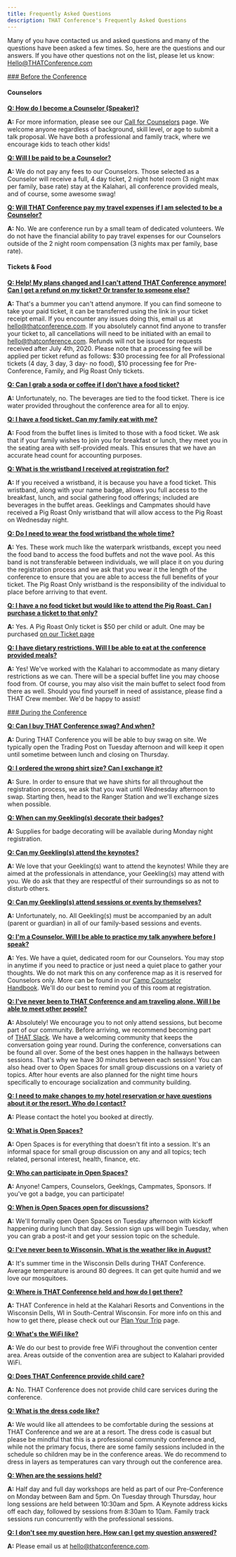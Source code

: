 ```yaml
---
title: Frequently Asked Questions
description: THAT Conference's Frequently Asked Questions
---
```


Many of you have contacted us and asked questions and many of the questions have been asked a few times. So, here are the questions and our answers. If you have other questions not on the list, please let us know: [Hello@THATConference.com](mailto:Hello@THATConference.com)

<a href="#section-before" name="section-before">### Before the Conference</a>

#### Counselors

<a href="#q2" name="q2" class="faq-link">**Q: How do I become a Counselor (Speaker)?**</a>

**A:** For more information, please see our <a href="https://www.thatconference.com/wi/call-for-counselors" target="_blank">Call for Counselors</a> page. We welcome anyone regardless of background, skill level, or age to submit a talk proposal. We have both a professional and family track, where we encourage kids to teach other kids!

<a href="#q3" name="q3" class="faq-link">**Q: Will I be paid to be a Counselor?**</a>

**A:** We do not pay any fees to our Counselors. Those selected as a Counselor will receive a full, 4 day ticket, 2 night hotel room (3 night max per family, base rate) stay at the Kalahari, all conference provided meals, and of course, some awesome swag!

<a href="#q4" name="q4" class="faq-link">**Q: Will THAT Conference pay my travel expenses if I am selected to be a Counselor?**</a>

**A:** No. We are conference run by a small team of dedicated volunteers. We do not have the financial ability to pay travel expenses for our Counselors outside of the 2 night room compensation (3 nights max per family, base rate).

#### Tickets & Food

<a href="#q5" name="q5" class="faq-link">**Q: Help! My plans changed and I can't attend THAT Conference anymore! Can I get a refund on my ticket? Or transfer to someone else?**</a>

**A:** That's a bummer you can't attend anymore. If you can find someone to take your paid ticket, it can be transferred using the link in your ticket receipt email.
If you encounter any issues doing this, email us at hello@thatconference.com.
If you absolutely cannot find anyone to transfer your ticket to, all cancellations will need to be initiated with an email to hello@thatconference.com. Refunds will not be issued for requests received after July 4th, 2020. Please note that a processing fee will be applied per ticket refund as follows: $30 processing fee for all Professional tickets (4 day, 3 day, 3 day- no food), $10 processing fee for Pre-Conference, Family, and Pig Roast Only tickets.

<a href="#q6" name="q6" class="faq-link">**Q: Can I grab a soda or coffee if I don't have a food ticket?**</a>

**A:** Unfortunately, no. The beverages are tied to the food ticket. There is ice water provided throughout the conference area for all to enjoy.

<a href="#q7" name="q7" class="faq-link">**Q: I have a food ticket. Can my family eat with me?**</a>

**A:** Food from the buffet lines is limited to those with a food ticket. We ask that if your family wishes to join you for breakfast or lunch, they meet you in the seating area with self-provided meals. This ensures that we have an accurate head count for accounting purposes.

<a href="#q8" name="q8" class="faq-link">**Q: What is the wristband I received at registration for?**</a>

**A:** If you received a wristband, it is because you have a food ticket. This wristband, along with your name badge, allows you full access to the breakfast, lunch, and social gathering food offerings; included are beverages in the buffet areas. Geeklings and Campmates should have received a Pig Roast Only wristband that will allow access to the Pig Roast on Wednesday night.

<a href="#q9" name="q9" class="faq-link">**Q: Do I need to wear the food wristband the whole time?**</a>

**A:** Yes. These work much like the waterpark wristbands, except you need the food band to access the food buffets and not the wave pool. As this band is not transferable between individuals, we will place it on you during the registration process and we ask that you wear it the length of the conference to ensure that you are able to access the full benefits of your ticket. The Pig Roast Only wristband is the responsibility of the individual to place before arriving to that event.

<a href="#q10" name="q10" class="faq-link">**Q: I have a no food ticket but would like to attend the Pig Roast. Can I purchase a ticket to that only?**</a>

**A:** Yes. A Pig Roast Only ticket is \$50 per child or adult. One may be purchased <a href="https://www.thatconference.com/wi/tickets" target="_blank">on our Ticket page</a>

<a href="#q11" name="q11" class="faq-link">**Q: I have dietary restrictions. Will I be able to eat at the conference provided meals?**</a>

**A:** Yes! We've worked with the Kalahari to accommodate as many dietary restrictions as we can. There will be a special buffet line you may choose food from. Of course, you may also visit the main buffet to select food from there as well. Should you find yourself in need of assistance, please find a THAT Crew member. We'd be happy to assist!

<a href="#section-during" name="section-during" class="faq-link">### During the Conference</a>

<a href="#q12" name="q12" class="faq-link">**Q: Can I buy THAT Conference swag? And when?**</a>

**A:** During THAT Conference you will be able to buy swag on site. We typically open the Trading Post on Tuesday afternoon and will keep it open until sometime between lunch and closing on Thursday.

<a href="#q13" name="q13" class="faq-link">**Q: I ordered the wrong shirt size? Can I exchange it?**</a>

**A:** Sure. In order to ensure that we have shirts for all throughout the registration process, we ask that you wait until Wednesday afternoon to swap. Starting then, head to the Ranger Station and we'll exchange sizes when possible.

<a href="#q14" name="q14" class="faq-link">**Q: When can my Geekling(s) decorate their badges?**</a>

**A:** Supplies for badge decorating will be available during Monday night registration.

<a href="#q15" name="q15" class="faq-link">**Q: Can my Geekling(s) attend the keynotes?**</a>

**A:** We love that your Geekling(s) want to attend the keynotes! While they are aimed at the professionals in attendance, your Geekling(s) may attend with you. We do ask that they are respectful of their surroundings so as not to disturb others.

<a href="q16" name="q16" class="faq-link">**Q: Can my Geekling(s) attend sessions or events by themselves?**</a>

**A:** Unfortunately, no. All Geekling(s) must be accompanied by an adult (parent or guardian) in all of our family-based sessions and events.

<a href="#q17" name="q17" class="faq-link">**Q: I'm a Counselor. Will I be able to practice my talk anywhere before I speak?**</a>

**A:** Yes. We have a quiet, dedicated room for our Counselors. You may stop in anytime if you need to practice or just need a quiet place to gather your thoughts. We do not mark this on any conference map as it is reserved for Counselors only. More can be found in our <a href="https://www.thatconference.com/wi/counselor-handbook" target="_blank">Camp Counselor Handbook</a>. We'll do our best to remind you of this room at registration.

<a href="#q18" name="q18" class="faq-link">**Q: I've never been to THAT Conference and am traveling alone. Will I be able to meet other people?**</a>

**A:** Absolutely! We encourage you to not only attend sessions, but become part of our community. Before arriving, we recommend becoming part of <a href="https://thatslack.thatconference.com/" target="_blank">THAT Slack</a>. We have a welcoming community that keeps the conversation going year round. During the conference, conversations can be found all over. Some of the best ones happen in the hallways between sessions. That's why we have 30 minutes between each session! You can also head over to Open Spaces for small group discussions on a variety of topics. After hour events are also planned for the night time hours specifically to encourage socialization and community building.

<a href="#q19" name="q19" class="faq-link">**Q: I need to make changes to my hotel reservation or have questions about it or the resort. Who do I contact?**</a>

**A:** Please contact the hotel you booked at directly.

<a href="#q20" name="q20" class="faq-link">**Q: What is Open Spaces?**</a>

**A:** Open Spaces is for everything that doesn't fit into a session. It's an informal space for small group discussion on any and all topics; tech related, personal interest, health, finance, etc.

<a href="#q21" name="q21" class="faq-link">**Q: Who can participate in Open Spaces?**</a>

**A:** Anyone! Campers, Counselors, Geeklngs, Campmates, Sponsors. If you've got a badge, you can participate!

<a href="#q22" name="q22" class="faq-link">**Q: When is Open Spaces open for discussions?**</a>

**A:** We'll formally open Open Spaces on Tuesday afternoon with kickoff happening during lunch that day. Session sign ups will begin Tuesday, when you can grab a post-it and get your session topic on the schedule.

<a href="#q23" name="q23" class="faq-link">**Q: I've never been to Wisconsin. What is the weather like in August?**</a>

**A:** It's summer time in the Wisconsin Dells during THAT Conference. Average temperature is around 80 degrees. It can get quite humid and we love our mosquitoes.

<a href="#q24" name="q24" class="faq-link">**Q: Where is THAT Conference held and how do I get there?**</a>

**A:** THAT Conference in held at the Kalahari Resorts and Conventions in the Wisconsin Dells, WI in South-Central Wisconsin. For more info on this and how to get there, please check out our <a href="https://www.thatconference.com/wi/plan-your-trip" target="_blank">Plan Your Trip</a> page.

<a href="#q25" name="q25" class="faq-link">**Q: What's the WiFi like?**</a>

**A:** We do our best to provide free WiFi throughout the convention center area. Areas outside of the convention area are subject to Kalahari provided WiFi.

<a href="#q26" name="q26" class="faq-link">**Q: Does THAT Conference provide child care?**</a>

**A:** No. THAT Conference does not provide child care services during the conference.

<a href="#q27" name="q27" class="faq-link">**Q: What is the dress code like?**</a>

**A:** We would like all attendees to be comfortable during the sessions at THAT Conference and we are at a resort. The dress code is casual but please be mindful that this is a professional community conference and, while not the primary focus, there are some family sessions included in the schedule so children may be in the conference areas. We do recommend to dress in layers as temperatures can vary through out the conference area.

<a href="#q28" name="q28" class="faq-link">**Q: When are the sessions held?**</a>

**A:** Half day and full day workshops are held as part of our Pre-Conference on Monday between 8am and 5pm. On Tuesday through Thursday, hour long sessions are held between 10:30am and 5pm. A Keynote address kicks off each day, followed by sessions from 8:30am to 10am. Family track sessions run concurrently with the professional sessions.

<a href="#q29" name="q29" class="faq-link">**Q: I don't see my question here. How can I get my question answered?**</a>

**A:** Please email us at hello@thatconference.com.
